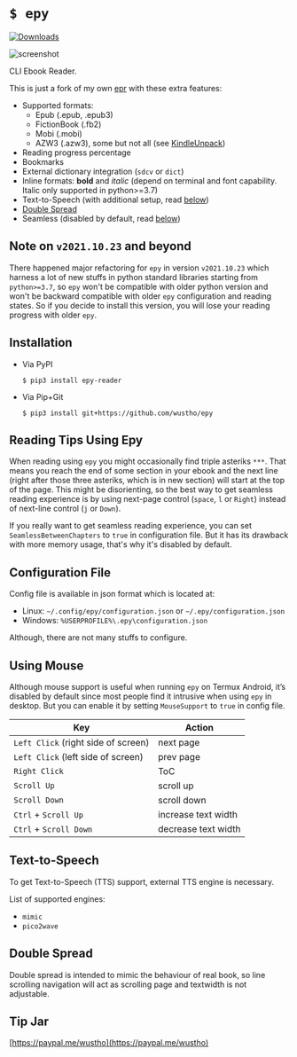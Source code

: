 # `$ epy`

[![Downloads](https://static.pepy.tech/personalized-badge/epy-reader?period=month&units=none&left_color=grey&right_color=brightgreen&left_text=downloads/month)](https://pepy.tech/project/epy-reader)

![screenshot](https://raw.githubusercontent.com/wustho/epy/master/screenshot.png)

CLI Ebook Reader.

This is just a fork of my own [epr](https://github.com/wustho/epr) with these extra features:

- Supported formats:
  - Epub (.epub, .epub3)
  - FictionBook (.fb2)
  - Mobi (.mobi)
  - AZW3 (.azw3), some but not all (see [KindleUnpack](https://github.com/kevinhendricks/KindleUnpack))
- Reading progress percentage
- Bookmarks
- External dictionary integration (`sdcv` or `dict`)
- Inline formats: **bold** and _italic_ (depend on terminal and font capability. Italic only supported in python>=3.7)
- Text-to-Speech (with additional setup, read [below](#text-to-speech))
- [Double Spread](#double-spread)
- Seamless (disabled by default, read [below](#reading-tips-using-epy))

## Note on `v2021.10.23` and beyond

There happened major refactoring for `epy` in version `v2021.10.23` which harness
a lot of new stuffs in python standard libraries starting from `python>=3.7`, so
`epy` won't be compatible with older python version and won't be backward compatible
with older `epy` configuration and reading states.
So if you decide to install this version, you will lose
your reading progress with older `epy`.

## Installation

- Via PyPI

  ```shell
  $ pip3 install epy-reader
  ```

- Via Pip+Git

  ```shell
  $ pip3 install git+https://github.com/wustho/epy
  ```

## Reading Tips Using Epy

When reading using `epy` you might occasionally find triple asteriks `***`.
That means you reach the end of some section in your ebook
and the next line (right after those three asteriks, which is in new section)
will start at the top of the page.
This might be disorienting, so the best way to get seamless reading experience
is by using next-page control (`space`, `l` or `Right`)
instead of next-line control (`j` or `Down`).

If you really want to get seamless reading experience, you can set `SeamlessBetweenChapters`
to `true` in configuration file. But it has its drawback with more memory usage, that's why
it's disabled by default.

## Configuration File

Config file is available in json format which is located at:

- Linux: `~/.config/epy/configuration.json` or `~/.epy/configuration.json`
- Windows: `%USERPROFILE%\.epy\configuration.json`

Although, there are not many stuffs to configure.

## Using Mouse

Although mouse support is useful when running `epy` on Termux Android, it’s disabled by default
since most people find it intrusive when using `epy` in desktop.
But you can enable it by setting `MouseSupport` to `true` in config file.

| Key | Action |
| --- | --- |
| `Left Click` (right side of screen) | next page |
| `Left Click` (left side of screen) | prev page |
| `Right Click` | ToC |
| `Scroll Up` | scroll up |
| `Scroll Down` | scroll down |
| `Ctrl` + `Scroll Up` | increase text width |
| `Ctrl` + `Scroll Down` | decrease text width |

## Text-to-Speech

To get Text-to-Speech (TTS) support, external TTS engine is necessary.

List of supported engines:

- `mimic`
- `pico2wave`

## Double Spread

Double spread is intended to mimic the behaviour of real book, so line scrolling navigation will act as scrolling page and textwidth is not adjustable.

## Tip Jar

[https://paypal.me/wustho](https://paypal.me/wustho)
